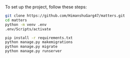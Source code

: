 To set up the project, follow these steps:

```bash
git clone https://github.com/HimanshuGarg47/matters.git
cd matters
python -m venv .env
.env/Scripts/activate

pip install -r requirements.txt
python manage.py makemigrations
python manage.py migrate
python manage.py runserver
